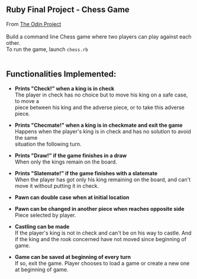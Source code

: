 ## Ruby Final Project - Chess Game

From [The Odin Project](http://www.theodinproject.com/ruby-programming/ruby-final-project)<br><br>
Build a command line Chess game where two players can play against each other.<br>
To run the game, launch `chess.rb`<br>
<br>

## Functionalities Implemented:

* **Prints "Check!" when a king is in check**
<br>The player in check has no choice but to move his king on a safe case, to move a
<br>piece between his king and the adverse piece, or to take this adverse piece.

* **Prints "Checmate!" when a king is in checkmate and exit the game**
<br>Happens when the player's king is in check and has no solution to avoid the same
<br>situation the following turn.

* **Prints "Draw!" if the game finishes in a draw**
<br>When only the kings remain on the board.

* **Prints "Slatemate!" if the game finishes with a slatemate**
<br>When the player has got only his king remaining on the board, and can't move it without putting it in check.

* **Pawn can double case when at initial location**

* **Pawn can be changed in another piece when reaches opposite side**
<br>Piece selected by player.

* **Castling can be made**
<br>If the player's king is not in check and can't be on his way to castle. And if the king and the rook concerned have not moved since beginning of game.

* **Game can be saved at beginning of every turn**
<br>If so, exit the game. Player chooses to load a game or create a new one at beginning of game.
